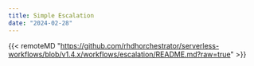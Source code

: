 ```yaml
---
title: Simple Escalation
date: "2024-02-28"
---
```


{{< remoteMD "https://github.com/rhdhorchestrator/serverless-workflows/blob/v1.4.x/workflows/escalation/README.md?raw=true" >}}
